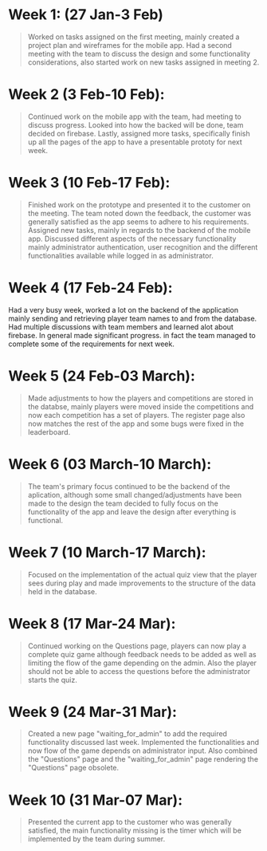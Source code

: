 # Week 1: (27 Jan-3 Feb)
> Worked on tasks assigned on the first meeting, mainly created a project plan and wireframes for the mobile app. Had a second meeting with the team to discuss the design and some functionality considerations, also started work on new tasks assigned in meeting 2.

# Week 2 (3 Feb-10 Feb):
> Continued work on the mobile app with the team, had meeting to discuss progress. Looked into how the backed will be done, team decided on firebase. Lastly, assigned more tasks, specifically finish up all the pages of the app to have a presentable prototy for next week.

# Week 3 (10 Feb-17 Feb):
> Finished work on the prototype and presented it to the customer on the meeting. The team noted down the feedback, the customer was generally satisfied as the app seems to adhere to his requirements. Assigned new tasks, mainly in regards to the backend of the mobile app. Discussed different aspects of the necessary functionality mainly administrator authentication, user recognition and the different functionalities available while logged in as administrator.

# Week 4 (17 Feb-24 Feb):
Had a very busy week, worked a lot on the backend of the application mainly sending and retrieving player team names to and from the database. Had multiple discussions with team members and learned alot about firebase. In general made significant progress. in fact the team managed to complete some of the requirements for next week.

# Week 5 (24 Feb-03 March):
> Made adjustments to how the players and competitions are stored in the databse, mainly players were moved inside the competitions and now each competition has a set of players. The register page also now matches the rest of the app and some bugs were fixed in the leaderboard.

# Week 6 (03 March-10 March):
> The team's primary focus continued to be the backend of the aplication, although some small changed/adjustments have been made to the design the team decided to fully focus on the functionality of the app and leave the design after everything is functional.

# Week 7 (10 March-17 March):
> Focused on the implementation of the actual quiz view that the player sees during play and made improvements to the structure of the data held in the database.

# Week 8 (17 Mar-24 Mar):
> Continued working on the Questions page, players can now play a complete quiz game although feedback needs to be added as well as limiting the flow of the game depending on the admin. Also the player should not be able to access the questions before the administrator starts the quiz.

# Week 9 (24 Mar-31 Mar):
> Created a new page "waiting_for_admin" to add the required functionality discussed last week. Implemented the functionalities and now flow of the game depends on administrator input. Also combined the "Questions" page and the "waiting_for_admin" page rendering the "Questions" page obsolete.

# Week 10 (31 Mar-07 Mar):
> Presented the current app to the customer who was generally satisfied, the main functionality missing is the timer which will be implemented by the team during summer.
